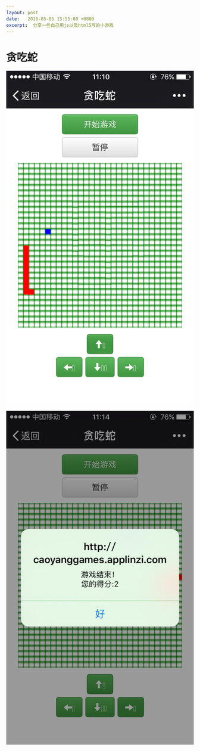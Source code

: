 ```yaml
---
layout: post
date:   2016-05-05 15:55:00 +0800
excerpt:  分享一些自己用js以及html5写的小游戏
---
```


贪吃蛇
=======

![image](./img/snake1.png)

![image](./img/snake2.png) 
